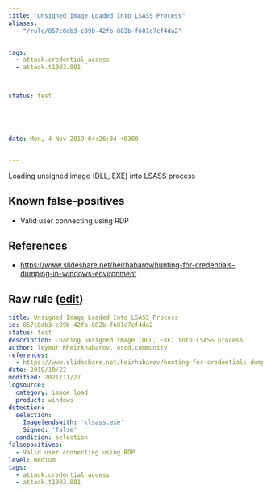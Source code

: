 ```yaml
---
title: "Unsigned Image Loaded Into LSASS Process"
aliases:
  - "/rule/857c8db3-c89b-42fb-882b-f681c7cf4da2"


tags:
  - attack.credential_access
  - attack.t1003.001



status: test





date: Mon, 4 Nov 2019 04:26:34 +0300


---
```


Loading unsigned image (DLL, EXE) into LSASS process

<!--more-->


## Known false-positives

* Valid user connecting using RDP



## References

* https://www.slideshare.net/heirhabarov/hunting-for-credentials-dumping-in-windows-environment


## Raw rule ([edit](https://github.com/SigmaHQ/sigma/edit/master/rules/windows/image_load/image_load_unsigned_image_loaded_into_lsass.yml))
```yaml
title: Unsigned Image Loaded Into LSASS Process
id: 857c8db3-c89b-42fb-882b-f681c7cf4da2
status: test
description: Loading unsigned image (DLL, EXE) into LSASS process
author: Teymur Kheirkhabarov, oscd.community
references:
  - https://www.slideshare.net/heirhabarov/hunting-for-credentials-dumping-in-windows-environment
date: 2019/10/22
modified: 2021/11/27
logsource:
  category: image_load
  product: windows
detection:
  selection:
    Image|endswith: '\lsass.exe'
    Signed: 'false'
  condition: selection
falsepositives:
  - Valid user connecting using RDP
level: medium
tags:
  - attack.credential_access
  - attack.t1003.001

```
